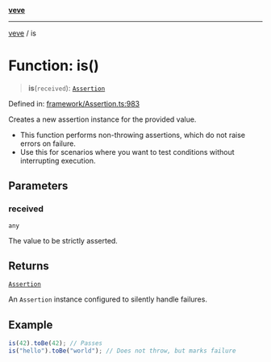 [**veve**](../README.md)

***

[veve](../globals.md) / is

# Function: is()

> **is**(`received`): [`Assertion`](../classes/Assertion.md)

Defined in: [framework/Assertion.ts:983](https://github.com/tinytools-oss/veve/blob/be5b78158f59e7a302962ea6dd3ce70d92b54d39/src/framework/Assertion.ts#L983)

Creates a new assertion instance for the provided value.
- This function performs non-throwing assertions, which do not raise errors on failure.
- Use this for scenarios where you want to test conditions without interrupting execution.

## Parameters

### received

`any`

The value to be strictly asserted.

## Returns

[`Assertion`](../classes/Assertion.md)

An `Assertion` instance configured to silently handle failures.

## Example

```ts
is(42).toBe(42); // Passes
is("hello").toBe("world"); // Does not throw, but marks failure
```
